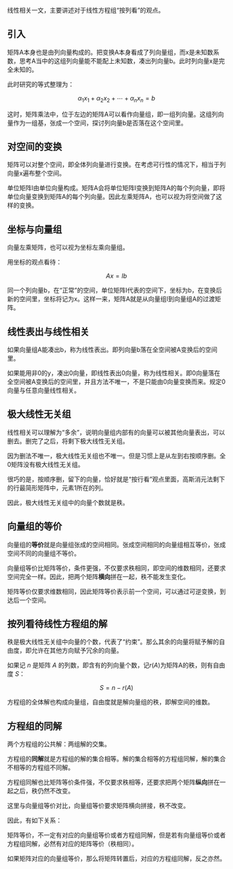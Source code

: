 线性相关一文，主要讲述对于线性方程组“按列看”的观点。

## 引入

矩阵A本身也是由列向量构成的。把变换A本身看成了列向量组，而x是未知数系数，思考A当中的这组列向量能不能配上未知数，凑出列向量b。此时列向量x是完全未知的。

此时研究的等式整理为：

$$
\alpha_1 x_1 +\alpha_2 x_2 +\cdots+\alpha_n x_n=b 
$$

这时，矩阵乘法中，位于左边的矩阵A可以看作向量组，即一组列向量。这组列向量作为一组基，张成一个空间，探讨列向量b是否落在这个空间里。

## 对空间的变换

矩阵可以对整个空间，即全体列向量进行变换。在考虑可行性的情况下，相当于列向量x遍布整个空间。

单位矩阵I由单位向量构成。矩阵A会将单位矩阵I变换到矩阵A的每个列向量，即将单位向量变换到矩阵A的每个列向量。因此左乘矩阵A，也可以视为将空间做了这样的变换。

## 坐标与向量组

向量左乘矩阵，也可以视为坐标左乘向量组。

用坐标的观点看待：

$$
Ax=Ib
$$

同一个列向量b，在“正常”的空间，单位矩阵I代表的空间下，坐标为b，在变换后新的空间里，坐标将记为x。这样一来，矩阵A就是从向量组I到向量组A的过渡矩阵。

## 线性表出与线性相关

如果向量组A能凑出b，称为线性表出。即列向量b落在全空间被A变换后的空间里。

如果能用非0的y，凑出0向量，即线性表出0向量，称为线性相关。即0向量落在全空间被A变换后的空间里，并且方法不唯一，不是只能由0向量变换而来。规定0向量与任意向量线性相关。

## 极大线性无关组

线性相关可以理解为“多余”，说明向量组内部有的向量可以被其他向量表出，可以删去。删完了之后，将剩下极大线性无关组。

因为删法不唯一，极大线性无关组也不唯一。但是习惯上是从左到右按顺序删。全0矩阵没有极大线性无关组。

很巧的是，按顺序删，留下的向量，恰好就是“按行看”观点里面，高斯消元法剩下的行最简形矩阵中，元素1所在的列。

因此，极大线性无关组中的向量个数就是秩。

## 向量组的等价

向量组的**等价**就是向量组张成的空间相同。张成空间相同的向量组相互等价，张成空间不同的向量组不等价。

向量组等价比矩阵等价，条件更强，不仅要求秩相同，即空间的维数相同，还要求空间完全一样。因此，把两个矩阵**横向**拼在一起，秩不能发生变化。

矩阵等价仅要求维数相同，因此矩阵等价表示前一个空间，可以通过可逆变换，到达后一个空间。

## 按列看待线性方程组的解

秩是极大线性无关组中向量的个数，代表了“约束”。那么其余的向量将赋予解的自由度，即允许在其他方向赋予冗余的向量。

如果记 $n$ 是矩阵 $A$ 的列数，即含有的列向量个数，记$r(A)$为矩阵A的秩，则有自由度 $S$：

$$
S=n-r(A)
$$

方程组的全体解也构成向量组，自由度就是解向量组的秩，即解空间的维数。

## 方程组的同解

两个方程组的公共解：两组解的交集。

方程组的**同解**就是方程组的解的集合相等。解的集合相等的方程组同解，解的集合不相等的方程组不同解。

方程组同解也比矩阵等价条件强，不仅要求秩相等，还要求把两个矩阵**纵向**拼在一起之后，秩仍然不改变。

这里与向量组等价对比，向量组等价要求矩阵横向拼接，秩不改变。

因此，有如下关系：

矩阵等价，不一定有对应的向量组等价或者方程组同解，但是若有向量组等价或者方程组同解，必然有对应的矩阵等价（秩相同）。

如果矩阵对应的向量组等价，那么将矩阵转置后，对应的方程组同解，反之亦然。
